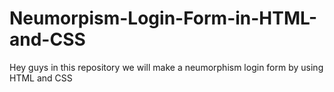 # Neumorpism-Login-Form-in-HTML-and-CSS
Hey guys in this repository we will make a neumorphism login form by using HTML and CSS
